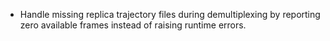 - Handle missing replica trajectory files during demultiplexing by reporting zero available frames instead of raising runtime errors.
